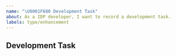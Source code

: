 ```yaml
---
name: "\U0001F680 Development Task"
about: As a IDP developer, I want to record a development task.
labels: type/enhancement
---
```


## Development Task
